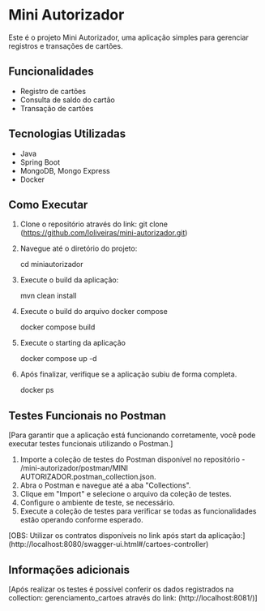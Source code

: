 # Mini Autorizador

Este é o projeto Mini Autorizador, uma aplicação simples para gerenciar registros e transações de cartões.

## Funcionalidades

- Registro de cartões
- Consulta de saldo do cartão
- Transação de cartões

## Tecnologias Utilizadas

- Java
- Spring Boot
- MongoDB, Mongo Express
- Docker

## Como Executar

1. Clone o repositório através do link:
    git clone (https://github.com/loliveiras/mini-autorizador.git)

2. Navegue até o diretório do projeto:

    cd miniautorizador

3. Execute o build da aplicação:

    mvn clean install

4. Execute o build do arquivo docker compose

    docker compose build

5. Execute o starting da aplicação

    docker compose up -d

6. Após finalizar, verifique se a aplicação subiu de forma completa.

    docker ps

## Testes Funcionais no Postman

[Para garantir que a aplicação está funcionando corretamente, você pode executar testes funcionais utilizando o Postman.]

1. Importe a coleção de testes do Postman disponível no repositório - /mini-autorizador/postman/MINI AUTORIZADOR.postman_collection.json.
2. Abra o Postman e navegue até a aba "Collections".
3. Clique em "Import" e selecione o arquivo da coleção de testes.
4. Configure o ambiente de teste, se necessário.
5. Execute a coleção de testes para verificar se todas as funcionalidades estão operando conforme esperado.

[OBS: Utilizar os contratos disponíveis no link após start da aplicação:] (http://localhost:8080/swagger-ui.html#/cartoes-controller)

## Informações adicionais
[Após realizar os testes é possível conferir os dados registrados na collection: gerenciamento_cartoes através do link: (http://localhost:8081/)]